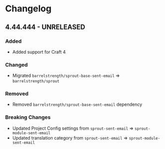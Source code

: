 # Changelog

## 4.44.444 - UNRELEASED

### Added

- Added support for Craft 4

### Changed

- Migrated `barrelstrength/sprout-base-sent-email` => `barrelstrength/sprout`

### Removed

- Removed `barrelstrength/sprout-base-sent-email` dependency

### Breaking Changes

- Updated Project Config settings from `sprout-sent-email` => `sprout-module-sent-email`
- Updated translation category from `sprout-sent-email` => `sprout-module-sent-email`
